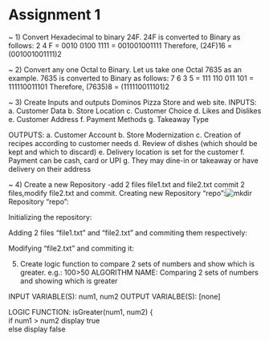 # Assignment 1

~ 1)	Convert Hexadecimal to binary 24F.
24F is converted to Binary as follows:
2 4 F
= 0010 0100 1111
= 001001001111
Therefore, (24F)16 = (001001001111)2


~ 2)	Convert any one Octal to Binary.
Let us take one Octal 7635 as an example. 7635 is converted to Binary as follows:
7 6 3 5
= 111 110 011 101
= 111110011101
Therefore, (7635)8 = (111110011101)2


~ 3)	Create Inputs and outputs Dominos Pizza Store and web site.
INPUTS:
a.	Customer Data
b.	Store Location
c.	Customer Choice
d.	Likes and Dislikes
e.	Customer Address
f.	Payment Methods
g.	Takeaway Type

OUTPUTS:
a.	Customer Account
b.	Store Modernization
c.	Creation of recipes according to customer needs
d.	Review of dishes (which should be kept and which to discard)
e.	Delivery location is set for the customer
f.	Payment can be cash, card or UPI
g.	They may dine-in or takeaway or have delivery on their address




~ 4)	Create a new Repository -add 2 files file1.txt and file2.txt commit 2 files,modify file2.txt and commit. 
Creating new Repository “repo”:![mkdir](https://user-images.githubusercontent.com/80207796/213917272-1d82dfcf-82c8-4429-870c-944523915b17.png)
Repository “repo”:
 

Initializing the repository:
 

Adding 2 files “file1.txt” and “file2.txt” and commiting them respectively:
 
Modifying “file2.txt” and commiting it:
 



5)	Create logic function to compare 2 sets of numbers and show which is greater. e.g.: 100>50
ALGORITHM NAME: 
Comparing 2 sets of numbers and showing which is greater

INPUT VARIABLE(S): num1, num2
OUTPUT VARIALBE(S): [none]

LOGIC FUNCTION: 
isGreater(num1, num2)
{    
    if num1  > num2
        display true     
    else 
        display false
